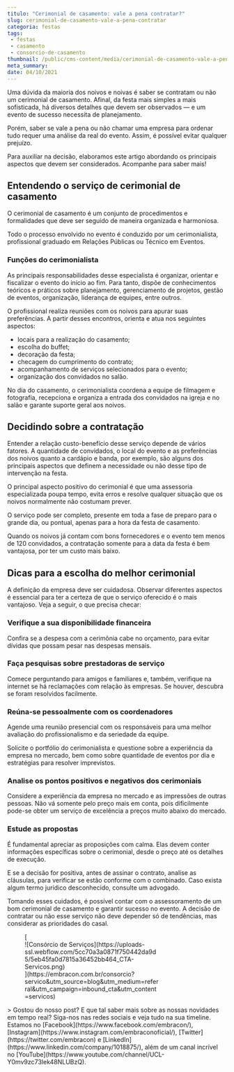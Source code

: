 ```yaml
---
titulo: "Cerimonial de casamento: vale a pena contratar?"
slug: cerimonial-de-casamento-vale-a-pena-contratar
categoria: festas
tags:
 - festas
 - casamento
 - consorcio-de-casamento
thumbnail: /public/cms-content/media/cerimonial-de-casamento-vale-a-pena-contratar.jpeg
meta_summary: 
date: 04/10/2021
---
```

Uma dúvida da maioria dos noivos e noivas é saber se contratam ou não um cerimonial de casamento. Afinal, da festa mais simples a mais sofisticada, há diversos detalhes que devem ser observados — e um evento de sucesso necessita de planejamento.

Porém, saber se vale a pena ou não chamar uma empresa para ordenar tudo requer uma análise da real do evento. Assim, é possível evitar qualquer prejuízo.

Para auxiliar na decisão, elaboramos este artigo abordando os principais aspectos que devem ser considerados. Acompanhe para saber mais!

Entendendo o serviço de cerimonial de casamento
-----------------------------------------------

O cerimonial de casamento é um conjunto de procedimentos e formalidades que deve ser seguido de maneira organizada e harmoniosa.

Todo o processo envolvido no evento é conduzido por um cerimonialista, profissional graduado em Relações Públicas ou Técnico em Eventos.

### Funções do cerimonialista

As principais responsabilidades desse especialista é organizar, orientar e fiscalizar o evento do início ao fim. Para tanto, dispõe de conhecimentos teóricos e práticos sobre planejamento, gerenciamento de projetos, gestão de eventos, organização, liderança de equipes, entre outros.

O profissional realiza reuniões com os noivos para apurar suas preferências. A partir desses encontros, orienta e atua nos seguintes aspectos:

- locais para a realização do casamento;
- escolha do buffet;
- decoração da festa;
- checagem do cumprimento do contrato;
- acompanhamento de serviços selecionados para o evento;
- organização dos convidados no salão.

No dia do casamento, o cerimonialista coordena a equipe de filmagem e fotografia, recepciona e organiza a entrada dos convidados na igreja e no salão e garante suporte geral aos noivos.

Decidindo sobre a contratação
-----------------------------

Entender a relação custo-benefício desse serviço depende de vários fatores. A quantidade de convidados, o local do evento e as preferências dos noivos quanto a cardápio e banda, por exemplo, são alguns dos principais aspectos que definem a necessidade ou não desse tipo de intervenção na festa.

O principal aspecto positivo do cerimonial é que uma assessoria especializada poupa tempo, evita erros e resolve qualquer situação que os noivos normalmente não costumam prever.

O serviço pode ser completo, presente em toda a fase de preparo para o grande dia, ou pontual, apenas para a hora da festa de casamento.

Quando os noivos já contam com bons fornecedores e o evento tem menos de 120 convidados, a contratação somente para a data da festa é bem vantajosa, por ter um custo mais baixo.

Dicas para a escolha do melhor cerimonial
-----------------------------------------

A definição da empresa deve ser cuidadosa. Observar diferentes aspectos é essencial para ter a certeza de que o serviço oferecido é o mais vantajoso. Veja a seguir, o que precisa checar:

### Verifique a sua disponibilidade financeira

Confira se a despesa com a cerimônia cabe no orçamento, para evitar dívidas que possam pesar nas despesas mensais.

### Faça pesquisas sobre prestadoras de serviço

Comece perguntando para amigos e familiares e, também, verifique na internet se há reclamações com relação às empresas. Se houver, descubra se foram resolvidos facilmente.

### Reúna-se pessoalmente com os coordenadores

Agende uma reunião presencial com os responsáveis para uma melhor avaliação do profissionalismo e da seriedade da equipe.

Solicite o portfólio do cerimonialista e questione sobre a experiência da empresa no mercado, bem como sobre quantidade de eventos por dia e estratégias para resolver imprevistos.

### Analise os pontos positivos e negativos dos cerimoniais

Considere a experiência da empresa no mercado e as impressões de outras pessoas. Não vá somente pelo preço mais em conta, pois dificilmente pode-se obter um serviço de excelência a preços muito abaixo do mercado.

### Estude as propostas

É fundamental apreciar as proposições com calma. Elas devem conter informações específicas sobre o cerimonial, desde o preço até os detalhes de execução.

E se a decisão for positiva, antes de assinar o contrato, analise as cláusulas, para verificar se estão conforme com o combinado. Caso exista algum termo jurídico desconhecido, consulte um advogado.

Tomando esses cuidados, é possível contar com o assessoramento de um bom cerimonial de casamento e garantir sucesso no evento. A decisão de contratar ou não esse serviço não deve depender só de tendências, mas considerar as prioridades do casal.

<figure class="w-richtext-figure-type-image w-richtext-align-center" style="max-width:310px">[<div>![Consórcio de Serviços](https://uploads-ssl.webflow.com/5cc70a3a0871f750442da9d5/5eb45fa0d7815a36452bb464_CTA-Servicos.png)</div>](https://embracon.com.br/consorcio?servico&utm_source=blog&utm_medium=referral&utm_campaign=inbound_cta&utm_content=servicos)</figure>> Gostou do nosso post? E que tal saber mais sobre as nossas novidades em tempo real? Siga-nos nas redes sociais e veja tudo na sua timeline. Estamos no [Facebook](https://www.facebook.com/embracon/), [Instagram](https://www.instagram.com/embraconoficial/), [Twitter](https://twitter.com/embracon) e [LinkedIn](https://www.linkedin.com/company/1018875/), além de um canal incrível no [YouTube](https://www.youtube.com/channel/UCL-Y0mv9zc73Iek48NLUBzQ).
